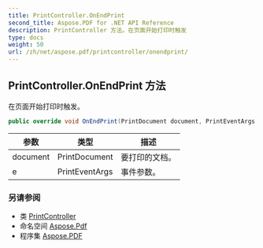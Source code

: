 ```yaml
---
title: PrintController.OnEndPrint
second_title: Aspose.PDF for .NET API Reference
description: PrintController 方法。在页面开始打印时触发
type: docs
weight: 50
url: /zh/net/aspose.pdf/printcontroller/onendprint/
---
```

## PrintController.OnEndPrint 方法

在页面开始打印时触发。

```csharp
public override void OnEndPrint(PrintDocument document, PrintEventArgs e)
```

| 参数 | 类型 | 描述 |
| --- | --- | --- |
| document | PrintDocument | 要打印的文档。 |
| e | PrintEventArgs | 事件参数。 |

### 另请参阅

* 类 [PrintController](../)
* 命名空间 [Aspose.Pdf](../../../aspose.pdf/)
* 程序集 [Aspose.PDF](../../../)